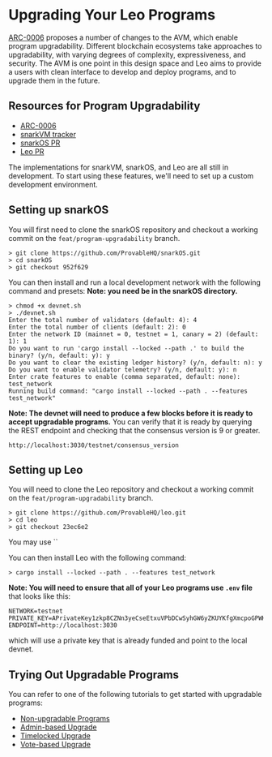 # Upgrading Your Leo Programs

[ARC-0006](https://github.com/ProvableHQ/ARCs/discussions/94) proposes a number of changes to the AVM, which enable program upgradability.
Different blockchain ecosystems take approaches to upgradability, with varying degrees of complexity, expressiveness, and security.
The AVM is one point in this design space and Leo aims to provide a users with clean interface to develop and deploy programs, and to upgrade them in the future.

## Resources for Program Upgradability

- [ARC-0006](https://github.com/ProvableHQ/ARCs/discussions/94)
- [snarkVM tracker](https://github.com/ProvableHQ/snarkVM/issues/2654)
- [snarkOS PR](https://github.com/ProvableHQ/snarkOS/pull/3638)
- [Leo PR](https://github.com/ProvableHQ/leo/pull/28593)

The implementations for snarkVM, snarkOS, and Leo are all still in development.
To start using these features, we'll need to set up a custom development environment.

## Setting up snarkOS

You will first need to clone the snarkOS repository and checkout a working commit on the `feat/program-upgradability` branch.
``` 
> git clone https://github.com/ProvableHQ/snarkOS.git
> cd snarkOS
> git checkout 952f629
```

You can then install and run a local development network with the following command and presets:
**Note: you need be in the snarkOS directory.**
``` 
> chmod +x devnet.sh
> ./devnet.sh
Enter the total number of validators (default: 4): 4
Enter the total number of clients (default: 2): 0
Enter the network ID (mainnet = 0, testnet = 1, canary = 2) (default: 1): 1
Do you want to run 'cargo install --locked --path .' to build the binary? (y/n, default: y): y
Do you want to clear the existing ledger history? (y/n, default: n): y
Do you want to enable validator telemetry? (y/n, default: y): n
Enter crate features to enable (comma separated, default: none): test_network
Running build command: "cargo install --locked --path . --features test_network"
```

**Note: The devnet will need to produce a few blocks before it is ready to accept upgradable programs.**
You can verify that it is ready by querying the REST endpoint and checking that the consensus version is 9 or greater.
```
http://localhost:3030/testnet/consensus_version
```


## Setting up Leo

You will need to clone the Leo repository and checkout a working commit on the `feat/program-upgradability` branch.
```
> git clone https://github.com/ProvableHQ/leo.git
> cd leo
> git checkout 23ec6e2 
```
You may use ``

You can then install Leo with the following command:
```
> cargo install --locked --path . --features test_network
```

**Note: You will need to ensure that all of your Leo programs use `.env` file** that looks like this:
```
NETWORK=testnet
PRIVATE_KEY=APrivateKey1zkp8CZNn3yeCseEtxuVPbDCwSyhGW6yZKUYKfgXmcpoGPWH
ENDPOINT=http://localhost:3030
```
which will use a private key that is already funded and point to the local devnet.

## Trying Out Upgradable Programs

You can refer to one of the following tutorials to get started with upgradable programs:
- [Non-upgradable Programs](01_noupgrade.md)
- [Admin-based Upgrade](02_admin.md)
- [Timelocked Upgrade](03_timelock.md)
- [Vote-based Upgrade](04_vote.md)

